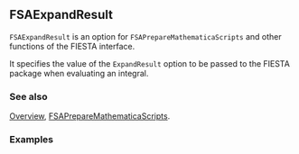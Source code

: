 ```mathematica
 
```

## FSAExpandResult

`FSAExpandResult` is an option for `FSAPrepareMathematicaScripts` and other functions of the FIESTA interface.

It specifies the value of the `ExpandResult` option to be passed to the FIESTA package when evaluating an integral.

### See also

[Overview](Extra/FeynHelpers.md), [FSAPrepareMathematicaScripts](FSAPrepareMathematicaScripts.md).

### Examples